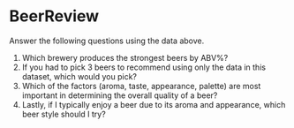 # BeerReview

Answer the following questions using the data above. 
1) Which brewery produces the strongest beers by ABV%?
2) If you had to pick 3 beers to recommend using only the data in this dataset, which would you pick?
3) Which of the factors (aroma, taste, appearance, palette) are most important in determining the overall quality of a beer?
4) Lastly, if I typically enjoy a beer due to its aroma and appearance, which beer style should I try?
